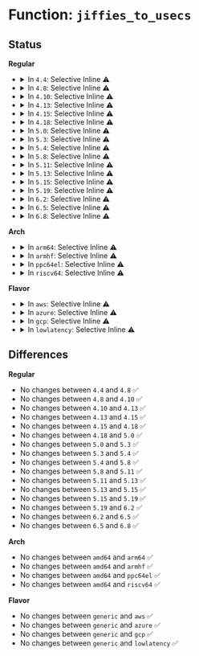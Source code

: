 # Function: <code>jiffies_to_usecs</code>

## Status
<b>Regular</b>
<ul>
<li>
<details>
<summary>In <code>4.4</code>: Selective Inline ⚠️</summary>

```c
unsigned int jiffies_to_usecs(const long unsigned int j);
```

**Collision:** Unique Global

**Inline:** Selective

**Transformation:** False

**Instances:**

```
In kernel/time/time.c (ffffffff810eabc0)
Location: kernel/time/time.c:269
Inline: True
Direct callers:
  - kernel/sched/cputime.c:account_process_tick
  - kernel/delayacct.c:__delayacct_add_tsk
  - kernel/delayacct.c:__delayacct_add_tsk
  - kernel/tsacct.c:bacct_add_tsk
  - kernel/tsacct.c:bacct_add_tsk
  - kernel/tsacct.c:bacct_add_tsk
  - kernel/tsacct.c:bacct_add_tsk
  - mm/backing-dev.c:congestion_wait
  - mm/backing-dev.c:congestion_wait
  - mm/backing-dev.c:wait_iff_congested
  - mm/backing-dev.c:wait_iff_congested
  - drivers/acpi/ec.c:ec_guard
  - drivers/regulator/core.c:_regulator_do_enable
  - drivers/char/tpm/tpm-sysfs.c:timeouts_show
  - drivers/char/tpm/tpm-sysfs.c:timeouts_show
  - drivers/char/tpm/tpm-sysfs.c:timeouts_show
  - drivers/char/tpm/tpm-sysfs.c:timeouts_show
  - drivers/char/tpm/tpm-sysfs.c:durations_show
  - drivers/char/tpm/tpm-sysfs.c:durations_show
  - drivers/char/tpm/tpm-sysfs.c:durations_show
  - drivers/cpufreq/cpufreq.c:get_cpu_idle_time
  - drivers/cpufreq/cpufreq.c:get_cpu_idle_time
  - drivers/cpufreq/cpufreq_governor.c:dbs_check_cpu
  - net/core/netpoll.c:netpoll_send_skb_on_dev
  - net/ipv4/tcp.c:tcp_init_sock
  - net/ipv4/tcp.c:tcp_get_info
  - net/ipv4/tcp.c:tcp_get_info
  - net/ipv4/tcp.c:tcp_get_info
  - net/ipv4/tcp_input.c:tcp_rtt_estimator
  - net/ipv4/tcp_input.c:tcp_rtt_estimator
  - net/ipv4/tcp_input.c:tcp_clean_rtx_queue
  - net/ipv4/tcp_input.c:tcp_clean_rtx_queue
  - net/ipv4/tcp_input.c:tcp_clean_rtx_queue
  - net/ipv4/tcp_input.c:tcp_clean_rtx_queue
  - net/ipv4/tcp_input.c:tcp_clean_rtx_queue
  - net/ipv4/tcp_input.c:tcp_clean_rtx_queue
  - net/ipv4/tcp_input.c:tcp_synack_rtt_meas
  - net/ipv4/tcp_input.c:tcp_synack_rtt_meas
  - net/ipv4/tcp_output.c:tcp_write_xmit
  - net/ipv4/tcp_minisocks.c:tcp_create_openreq_child
  - net/ipv4/tcp_metrics.c:tcp_init_metrics
  - net/ipv4/tcp_recovery.c:tcp_rack_mark_lost
  - net/ipv4/tcp_recovery.c:tcp_rack_advance
```
**Symbols:**

```
ffffffff810eabc0-ffffffff810eabd1: jiffies_to_usecs (STB_GLOBAL)
```
</details>
</li>
<li>
<details>
<summary>In <code>4.8</code>: Selective Inline ⚠️</summary>

```c
unsigned int jiffies_to_usecs(const long unsigned int j);
```

**Collision:** Unique Global

**Inline:** Selective

**Transformation:** False

**Instances:**

```
In kernel/time/time.c (ffffffff810f1860)
Location: kernel/time/time.c:269
Inline: True
Direct callers:
  - kernel/sched/cputime.c:account_idle_ticks
  - kernel/sched/cputime.c:account_process_tick
  - kernel/delayacct.c:__delayacct_add_tsk
  - kernel/delayacct.c:__delayacct_add_tsk
  - kernel/tsacct.c:__acct_update_integrals
  - kernel/tsacct.c:bacct_add_tsk
  - kernel/tsacct.c:bacct_add_tsk
  - kernel/tsacct.c:bacct_add_tsk
  - kernel/tsacct.c:bacct_add_tsk
  - mm/backing-dev.c:wait_iff_congested
  - mm/backing-dev.c:wait_iff_congested
  - mm/backing-dev.c:congestion_wait
  - mm/backing-dev.c:congestion_wait
  - block/cfq-iosched.c:cfq_completed_request
  - block/cfq-iosched.c:cfq_dispatch_requests
  - block/cfq-iosched.c:cfq_group_served
  - drivers/acpi/ec.c:ec_guard
  - drivers/regulator/core.c:_regulator_do_enable
  - drivers/char/tpm/tpm-sysfs.c:timeouts_show
  - drivers/char/tpm/tpm-sysfs.c:timeouts_show
  - drivers/char/tpm/tpm-sysfs.c:timeouts_show
  - drivers/char/tpm/tpm-sysfs.c:timeouts_show
  - drivers/char/tpm/tpm-sysfs.c:durations_show
  - drivers/char/tpm/tpm-sysfs.c:durations_show
  - drivers/char/tpm/tpm-sysfs.c:durations_show
  - drivers/cpufreq/cpufreq.c:get_cpu_idle_time
  - drivers/cpufreq/cpufreq.c:get_cpu_idle_time
  - drivers/cpufreq/cpufreq_ondemand.c:od_init
  - drivers/cpufreq/cpufreq_conservative.c:cs_init
  - drivers/cpufreq/cpufreq_governor.c:dbs_update
  - net/core/netpoll.c:netpoll_send_skb_on_dev
  - net/ipv4/tcp.c:tcp_get_info
  - net/ipv4/tcp.c:tcp_get_info
  - net/ipv4/tcp.c:tcp_get_info
  - net/ipv4/tcp.c:tcp_init_sock
  - net/ipv4/tcp_input.c:tcp_clean_rtx_queue
  - net/ipv4/tcp_input.c:tcp_clean_rtx_queue
  - net/ipv4/tcp_input.c:tcp_clean_rtx_queue
  - net/ipv4/tcp_input.c:tcp_clean_rtx_queue
  - net/ipv4/tcp_input.c:tcp_clean_rtx_queue
  - net/ipv4/tcp_input.c:tcp_clean_rtx_queue
  - net/ipv4/tcp_input.c:tcp_synack_rtt_meas
  - net/ipv4/tcp_input.c:tcp_synack_rtt_meas
  - net/ipv4/tcp_input.c:tcp_update_rtt_min
  - net/ipv4/tcp_input.c:tcp_rtt_estimator
  - net/ipv4/tcp_input.c:tcp_rtt_estimator
  - net/ipv4/tcp_output.c:tcp_write_xmit
  - net/ipv4/tcp_minisocks.c:tcp_create_openreq_child
  - net/ipv4/tcp_metrics.c:tcp_init_metrics
  - net/ipv4/tcp_recovery.c:tcp_rack_advance
  - net/ipv4/tcp_recovery.c:tcp_rack_mark_lost
```
**Symbols:**

```
ffffffff810f1860-ffffffff810f1871: jiffies_to_usecs (STB_GLOBAL)
```
</details>
</li>
<li>
<details>
<summary>In <code>4.10</code>: Selective Inline ⚠️</summary>

```c
unsigned int jiffies_to_usecs(const long unsigned int j);
```

**Collision:** Unique Global

**Inline:** Selective

**Transformation:** False

**Instances:**

```
In kernel/time/time.c (ffffffff810f89e0)
Location: kernel/time/time.c:269
Inline: True
Direct callers:
  - kernel/sched/cputime.c:account_idle_ticks
  - kernel/sched/cputime.c:account_process_tick
  - kernel/delayacct.c:__delayacct_add_tsk
  - kernel/delayacct.c:__delayacct_add_tsk
  - kernel/tsacct.c:__acct_update_integrals
  - kernel/tsacct.c:bacct_add_tsk
  - kernel/tsacct.c:bacct_add_tsk
  - kernel/tsacct.c:bacct_add_tsk
  - kernel/tsacct.c:bacct_add_tsk
  - mm/backing-dev.c:wait_iff_congested
  - mm/backing-dev.c:wait_iff_congested
  - mm/backing-dev.c:congestion_wait
  - mm/backing-dev.c:congestion_wait
  - block/cfq-iosched.c:cfq_completed_request
  - block/cfq-iosched.c:cfq_dispatch_requests
  - block/cfq-iosched.c:cfq_group_served
  - drivers/acpi/ec.c:ec_guard
  - drivers/regulator/core.c:_regulator_do_enable
  - drivers/char/tpm/tpm-sysfs.c:timeouts_show
  - drivers/char/tpm/tpm-sysfs.c:timeouts_show
  - drivers/char/tpm/tpm-sysfs.c:timeouts_show
  - drivers/char/tpm/tpm-sysfs.c:timeouts_show
  - drivers/char/tpm/tpm-sysfs.c:durations_show
  - drivers/char/tpm/tpm-sysfs.c:durations_show
  - drivers/char/tpm/tpm-sysfs.c:durations_show
  - drivers/cpufreq/cpufreq.c:get_cpu_idle_time
  - drivers/cpufreq/cpufreq.c:get_cpu_idle_time
  - drivers/cpufreq/cpufreq_ondemand.c:od_init
  - drivers/cpufreq/cpufreq_conservative.c:cs_init
  - drivers/cpufreq/cpufreq_governor.c:dbs_update
  - net/core/netpoll.c:netpoll_send_skb_on_dev
  - net/ipv4/tcp.c:tcp_get_info
  - net/ipv4/tcp.c:tcp_get_info
  - net/ipv4/tcp.c:tcp_get_info
  - net/ipv4/tcp.c:tcp_init_sock
  - net/ipv4/tcp_input.c:tcp_clean_rtx_queue
  - net/ipv4/tcp_input.c:tcp_clean_rtx_queue
  - net/ipv4/tcp_input.c:tcp_clean_rtx_queue
  - net/ipv4/tcp_input.c:tcp_clean_rtx_queue
  - net/ipv4/tcp_input.c:tcp_clean_rtx_queue
  - net/ipv4/tcp_input.c:tcp_clean_rtx_queue
  - net/ipv4/tcp_input.c:tcp_clean_rtx_queue
  - net/ipv4/tcp_input.c:tcp_synack_rtt_meas
  - net/ipv4/tcp_input.c:tcp_synack_rtt_meas
  - net/ipv4/tcp_input.c:tcp_synack_rtt_meas
  - net/ipv4/tcp_input.c:tcp_rtt_estimator
  - net/ipv4/tcp_input.c:tcp_rtt_estimator
  - net/ipv4/tcp_output.c:tcp_write_xmit
  - net/ipv4/tcp_minisocks.c:tcp_create_openreq_child
  - net/ipv4/tcp_metrics.c:tcp_init_metrics
  - net/ipv4/tcp_rate.c:tcp_rate_gen
  - net/ipv4/tcp_rate.c:tcp_rate_skb_delivered
  - net/ipv4/tcp_recovery.c:tcp_rack_advance
  - net/ipv4/tcp_recovery.c:tcp_rack_mark_lost
```
**Symbols:**

```
ffffffff810f89e0-ffffffff810f89f1: jiffies_to_usecs (STB_GLOBAL)
```
</details>
</li>
<li>
<details>
<summary>In <code>4.13</code>: Selective Inline ⚠️</summary>

```c
unsigned int jiffies_to_usecs(const long unsigned int j);
```

**Collision:** Unique Global

**Inline:** Selective

**Transformation:** False

**Instances:**

```
In kernel/time/time.c (ffffffff810faa00)
Location: kernel/time/time.c:359
Inline: True
Direct callers:
  - mm/backing-dev.c:wait_iff_congested
  - mm/backing-dev.c:wait_iff_congested
  - mm/backing-dev.c:congestion_wait
  - mm/backing-dev.c:congestion_wait
  - block/cfq-iosched.c:cfq_completed_request
  - block/cfq-iosched.c:cfq_dispatch_requests
  - block/cfq-iosched.c:cfq_group_served
  - drivers/acpi/ec.c:ec_guard
  - drivers/regulator/core.c:_regulator_do_enable
  - drivers/char/tpm/tpm-sysfs.c:timeouts_show
  - drivers/char/tpm/tpm-sysfs.c:timeouts_show
  - drivers/char/tpm/tpm-sysfs.c:timeouts_show
  - drivers/char/tpm/tpm-sysfs.c:timeouts_show
  - drivers/char/tpm/tpm-sysfs.c:durations_show
  - drivers/char/tpm/tpm-sysfs.c:durations_show
  - drivers/char/tpm/tpm-sysfs.c:durations_show
  - drivers/cpufreq/cpufreq_ondemand.c:od_init
  - drivers/cpufreq/cpufreq_conservative.c:cs_init
  - net/core/netpoll.c:netpoll_send_skb_on_dev
  - net/ipv4/tcp.c:tcp_init_sock
  - net/ipv4/tcp_output.c:tcp_schedule_loss_probe
  - net/ipv4/tcp_minisocks.c:tcp_create_openreq_child
  - net/ipv4/tcp_metrics.c:tcp_init_metrics
```
**Symbols:**

```
ffffffff810faa00-ffffffff810faa11: jiffies_to_usecs (STB_GLOBAL)
```
</details>
</li>
<li>
<details>
<summary>In <code>4.15</code>: Selective Inline ⚠️</summary>

```c
unsigned int jiffies_to_usecs(const long unsigned int j);
```

**Collision:** Unique Global

**Inline:** Selective

**Transformation:** False

**Instances:**

```
In kernel/time/time.c (ffffffff81105390)
Location: kernel/time/time.c:325
Inline: True
Direct callers:
  - mm/backing-dev.c:wait_iff_congested
  - mm/backing-dev.c:wait_iff_congested
  - mm/backing-dev.c:congestion_wait
  - mm/backing-dev.c:congestion_wait
  - block/cfq-iosched.c:cfq_completed_request
  - block/cfq-iosched.c:cfq_dispatch_requests
  - block/cfq-iosched.c:__cfq_slice_expired
  - drivers/acpi/ec.c:ec_guard
  - drivers/regulator/core.c:_regulator_do_enable
  - drivers/char/tpm/tpm-sysfs.c:timeouts_show
  - drivers/char/tpm/tpm-sysfs.c:timeouts_show
  - drivers/char/tpm/tpm-sysfs.c:timeouts_show
  - drivers/char/tpm/tpm-sysfs.c:timeouts_show
  - drivers/char/tpm/tpm-sysfs.c:durations_show
  - drivers/char/tpm/tpm-sysfs.c:durations_show
  - drivers/char/tpm/tpm-sysfs.c:durations_show
  - net/core/netpoll.c:netpoll_send_skb_on_dev
  - net/ipv4/tcp.c:tcp_init_sock
  - net/ipv4/tcp_minisocks.c:tcp_create_openreq_child
  - net/ipv4/tcp_metrics.c:tcp_init_metrics
```
**Symbols:**

```
ffffffff81105390-ffffffff811053a1: jiffies_to_usecs (STB_GLOBAL)
```
</details>
</li>
<li>
<details>
<summary>In <code>4.18</code>: Selective Inline ⚠️</summary>

```c
unsigned int jiffies_to_usecs(const long unsigned int j);
```

**Collision:** Unique Global

**Inline:** Selective

**Transformation:** False

**Instances:**

```
In kernel/time/time.c (ffffffff81110335)
Location: kernel/time/time.c:327
Inline: True
Inline callers:
  - kernel/time/time.c:__usecs_to_jiffies
Direct callers:
  - mm/backing-dev.c:wait_iff_congested
  - mm/backing-dev.c:wait_iff_congested
  - mm/backing-dev.c:congestion_wait
  - mm/backing-dev.c:congestion_wait
  - block/cfq-iosched.c:cfq_completed_request
  - block/cfq-iosched.c:cfq_dispatch_requests
  - block/cfq-iosched.c:__cfq_slice_expired
  - drivers/acpi/ec.c:ec_guard
  - drivers/regulator/core.c:_regulator_do_enable
  - drivers/char/tpm/tpm-sysfs.c:timeouts_show
  - drivers/char/tpm/tpm-sysfs.c:timeouts_show
  - drivers/char/tpm/tpm-sysfs.c:timeouts_show
  - drivers/char/tpm/tpm-sysfs.c:timeouts_show
  - drivers/char/tpm/tpm-sysfs.c:durations_show
  - drivers/char/tpm/tpm-sysfs.c:durations_show
  - drivers/char/tpm/tpm-sysfs.c:durations_show
  - net/core/netpoll.c:netpoll_send_skb_on_dev
  - net/ipv4/tcp.c:tcp_init_sock
  - net/ipv4/tcp_minisocks.c:tcp_create_openreq_child
  - net/ipv4/tcp_metrics.c:tcp_init_metrics
```
**Symbols:**

```
ffffffff811101a0-ffffffff811101b1: jiffies_to_usecs (STB_GLOBAL)
```
</details>
</li>
<li>
<details>
<summary>In <code>5.0</code>: Selective Inline ⚠️</summary>

```c
unsigned int jiffies_to_usecs(const long unsigned int j);
```

**Collision:** Unique Global

**Inline:** Selective

**Transformation:** False

**Instances:**

```
In kernel/time/time.c (ffffffff8111b925)
Location: kernel/time/time.c:325
Inline: True
Inline callers:
  - kernel/time/time.c:__usecs_to_jiffies
Direct callers:
  - kernel/sched/psi.c:record_times
  - kernel/sched/psi.c:psi_init
  - mm/backing-dev.c:wait_iff_congested
  - mm/backing-dev.c:wait_iff_congested
  - mm/backing-dev.c:congestion_wait
  - mm/backing-dev.c:congestion_wait
  - block/bio.c:generic_end_io_acct
  - block/bio.c:generic_end_io_acct
  - drivers/acpi/ec.c:ec_guard
  - drivers/regulator/core.c:_regulator_do_enable
  - drivers/char/tpm/tpm1-cmd.c:tpm1_get_timeouts
  - drivers/char/tpm/tpm1-cmd.c:tpm1_get_timeouts
  - drivers/char/tpm/tpm1-cmd.c:tpm1_get_timeouts
  - drivers/char/tpm/tpm1-cmd.c:tpm1_get_timeouts
  - drivers/char/tpm/tpm-sysfs.c:timeouts_show
  - drivers/char/tpm/tpm-sysfs.c:timeouts_show
  - drivers/char/tpm/tpm-sysfs.c:timeouts_show
  - drivers/char/tpm/tpm-sysfs.c:timeouts_show
  - drivers/char/tpm/tpm-sysfs.c:durations_show
  - drivers/char/tpm/tpm-sysfs.c:durations_show
  - drivers/char/tpm/tpm-sysfs.c:durations_show
  - net/core/netpoll.c:netpoll_send_skb_on_dev
  - net/ipv4/tcp.c:tcp_init_sock
  - net/ipv4/tcp_minisocks.c:tcp_create_openreq_child
  - net/ipv4/tcp_metrics.c:tcp_init_metrics
```
**Symbols:**

```
ffffffff8111b7e0-ffffffff8111b7f1: jiffies_to_usecs (STB_GLOBAL)
```
</details>
</li>
<li>
<details>
<summary>In <code>5.3</code>: Selective Inline ⚠️</summary>

```c
unsigned int jiffies_to_usecs(const long unsigned int j);
```

**Collision:** Unique Global

**Inline:** Selective

**Transformation:** False

**Instances:**

```
In kernel/time/time.c (ffffffff81126355)
Location: kernel/time/time.c:393
Inline: True
Inline callers:
  - kernel/time/time.c:__usecs_to_jiffies
Direct callers:
  - kernel/sched/psi.c:record_times
  - kernel/sched/psi.c:psi_init
  - mm/backing-dev.c:wait_iff_congested
  - mm/backing-dev.c:wait_iff_congested
  - mm/backing-dev.c:congestion_wait
  - mm/backing-dev.c:congestion_wait
  - block/bio.c:generic_end_io_acct
  - block/bio.c:generic_end_io_acct
  - drivers/acpi/ec.c:ec_guard
  - drivers/regulator/core.c:_regulator_do_enable
  - drivers/char/tpm/tpm1-cmd.c:tpm1_get_timeouts
  - drivers/char/tpm/tpm1-cmd.c:tpm1_get_timeouts
  - drivers/char/tpm/tpm1-cmd.c:tpm1_get_timeouts
  - drivers/char/tpm/tpm1-cmd.c:tpm1_get_timeouts
  - drivers/char/tpm/tpm-sysfs.c:timeouts_show
  - drivers/char/tpm/tpm-sysfs.c:timeouts_show
  - drivers/char/tpm/tpm-sysfs.c:timeouts_show
  - drivers/char/tpm/tpm-sysfs.c:timeouts_show
  - drivers/char/tpm/tpm-sysfs.c:durations_show
  - drivers/char/tpm/tpm-sysfs.c:durations_show
  - drivers/char/tpm/tpm-sysfs.c:durations_show
  - net/core/netpoll.c:netpoll_send_skb_on_dev
  - net/ipv4/tcp.c:tcp_disconnect
  - net/ipv4/tcp.c:tcp_init_sock
  - net/ipv4/tcp_metrics.c:tcp_init_metrics
```
**Symbols:**

```
ffffffff81126210-ffffffff81126221: jiffies_to_usecs (STB_GLOBAL)
```
</details>
</li>
<li>
<details>
<summary>In <code>5.4</code>: Selective Inline ⚠️</summary>

```c
unsigned int jiffies_to_usecs(const long unsigned int j);
```

**Collision:** Unique Global

**Inline:** Selective

**Transformation:** False

**Instances:**

```
In kernel/time/time.c (ffffffff811322f5)
Location: kernel/time/time.c:393
Inline: True
Inline callers:
  - kernel/time/time.c:__usecs_to_jiffies
Direct callers:
  - kernel/sched/psi.c:record_times
  - kernel/sched/psi.c:psi_init
  - mm/backing-dev.c:wait_iff_congested
  - mm/backing-dev.c:wait_iff_congested
  - mm/backing-dev.c:congestion_wait
  - mm/backing-dev.c:congestion_wait
  - block/bio.c:generic_end_io_acct
  - block/bio.c:generic_end_io_acct
  - drivers/acpi/ec.c:ec_guard
  - drivers/regulator/core.c:_regulator_do_enable
  - drivers/char/tpm/tpm1-cmd.c:tpm1_get_timeouts
  - drivers/char/tpm/tpm1-cmd.c:tpm1_get_timeouts
  - drivers/char/tpm/tpm1-cmd.c:tpm1_get_timeouts
  - drivers/char/tpm/tpm1-cmd.c:tpm1_get_timeouts
  - drivers/char/tpm/tpm-sysfs.c:timeouts_show
  - drivers/char/tpm/tpm-sysfs.c:timeouts_show
  - drivers/char/tpm/tpm-sysfs.c:timeouts_show
  - drivers/char/tpm/tpm-sysfs.c:timeouts_show
  - drivers/char/tpm/tpm-sysfs.c:durations_show
  - drivers/char/tpm/tpm-sysfs.c:durations_show
  - drivers/char/tpm/tpm-sysfs.c:durations_show
  - net/core/netpoll.c:netpoll_send_skb_on_dev
  - net/ipv4/tcp.c:tcp_disconnect
  - net/ipv4/tcp.c:tcp_init_sock
  - net/ipv4/tcp_metrics.c:tcp_init_metrics
```
**Symbols:**

```
ffffffff811321b0-ffffffff811321c1: jiffies_to_usecs (STB_GLOBAL)
```
</details>
</li>
<li>
<details>
<summary>In <code>5.8</code>: Selective Inline ⚠️</summary>

```c
unsigned int jiffies_to_usecs(const long unsigned int j);
```

**Collision:** Unique Global

**Inline:** Selective

**Transformation:** False

**Instances:**

```
In kernel/time/time.c (ffffffff81141755)
Location: kernel/time/time.c:391
Inline: True
Inline callers:
  - kernel/time/time.c:__usecs_to_jiffies
Direct callers:
  - kernel/sched/psi.c:record_times
  - kernel/sched/psi.c:psi_init
  - mm/backing-dev.c:wait_iff_congested
  - mm/backing-dev.c:wait_iff_congested
  - mm/backing-dev.c:congestion_wait
  - mm/backing-dev.c:congestion_wait
  - block/blk-core.c:disk_end_io_acct
  - block/blk-core.c:disk_end_io_acct
  - drivers/acpi/ec.c:ec_guard
  - drivers/regulator/core.c:_regulator_do_enable
  - drivers/char/tpm/tpm1-cmd.c:tpm1_get_timeouts
  - drivers/char/tpm/tpm1-cmd.c:tpm1_get_timeouts
  - drivers/char/tpm/tpm1-cmd.c:tpm1_get_timeouts
  - drivers/char/tpm/tpm1-cmd.c:tpm1_get_timeouts
  - drivers/char/tpm/tpm-sysfs.c:timeouts_show
  - drivers/char/tpm/tpm-sysfs.c:timeouts_show
  - drivers/char/tpm/tpm-sysfs.c:timeouts_show
  - drivers/char/tpm/tpm-sysfs.c:timeouts_show
  - drivers/char/tpm/tpm-sysfs.c:durations_show
  - drivers/char/tpm/tpm-sysfs.c:durations_show
  - drivers/char/tpm/tpm-sysfs.c:durations_show
  - drivers/power/reset/mt6323-poweroff.c:mt6323_do_pwroff
  - drivers/md/dm.c:dm_start_time_ns_from_clone
  - net/core/netpoll.c:__netpoll_send_skb
  - net/ipv4/tcp.c:tcp_disconnect
  - net/ipv4/tcp.c:tcp_init_sock
  - net/ipv4/tcp_input.c:tcp_ack_update_rtt
  - net/ipv4/tcp_input.c:tcp_rtt_estimator
  - net/ipv4/tcp_input.c:tcp_rtt_estimator
  - net/ipv4/tcp_metrics.c:tcp_init_metrics
```
**Symbols:**

```
ffffffff81141620-ffffffff81141631: jiffies_to_usecs (STB_GLOBAL)
```
</details>
</li>
<li>
<details>
<summary>In <code>5.11</code>: Selective Inline ⚠️</summary>

```c
unsigned int jiffies_to_usecs(const long unsigned int j);
```

**Collision:** Unique Global

**Inline:** Selective

**Transformation:** False

**Instances:**

```
In kernel/time/time.c (ffffffff8113d965)
Location: kernel/time/time.c:391
Inline: True
Inline callers:
  - kernel/time/time.c:__usecs_to_jiffies
Direct callers:
  - kernel/sched/psi.c:record_times
  - kernel/sched/psi.c:psi_init
  - mm/backing-dev.c:wait_iff_congested
  - mm/backing-dev.c:wait_iff_congested
  - mm/backing-dev.c:congestion_wait
  - mm/backing-dev.c:congestion_wait
  - block/blk-core.c:__part_end_io_acct
  - block/blk-core.c:__part_end_io_acct
  - drivers/acpi/ec.c:ec_guard
  - drivers/regulator/core.c:_regulator_do_enable
  - drivers/char/tpm/tpm1-cmd.c:tpm1_get_timeouts
  - drivers/char/tpm/tpm1-cmd.c:tpm1_get_timeouts
  - drivers/char/tpm/tpm1-cmd.c:tpm1_get_timeouts
  - drivers/char/tpm/tpm1-cmd.c:tpm1_get_timeouts
  - drivers/char/tpm/tpm-sysfs.c:timeouts_show
  - drivers/char/tpm/tpm-sysfs.c:timeouts_show
  - drivers/char/tpm/tpm-sysfs.c:timeouts_show
  - drivers/char/tpm/tpm-sysfs.c:timeouts_show
  - drivers/char/tpm/tpm-sysfs.c:durations_show
  - drivers/char/tpm/tpm-sysfs.c:durations_show
  - drivers/char/tpm/tpm-sysfs.c:durations_show
  - drivers/power/reset/mt6323-poweroff.c:mt6323_do_pwroff
  - drivers/md/dm.c:dm_start_time_ns_from_clone
  - net/core/netpoll.c:__netpoll_send_skb
  - net/ipv4/tcp.c:tcp_disconnect
  - net/ipv4/tcp.c:tcp_init_sock
  - net/ipv4/tcp_input.c:tcp_ack_update_rtt
  - net/ipv4/tcp_input.c:tcp_rtt_estimator
  - net/ipv4/tcp_input.c:tcp_rtt_estimator
  - net/ipv4/tcp_metrics.c:tcp_init_metrics
```
**Symbols:**

```
ffffffff8113d830-ffffffff8113d841: jiffies_to_usecs (STB_GLOBAL)
```
</details>
</li>
<li>
<details>
<summary>In <code>5.13</code>: Selective Inline ⚠️</summary>

```c
unsigned int jiffies_to_usecs(const long unsigned int j);
```

**Collision:** Unique Global

**Inline:** Selective

**Transformation:** False

**Instances:**

```
In kernel/time/time.c (ffffffff8113ebb5)
Location: kernel/time/time.c:391
Inline: True
Inline callers:
  - kernel/time/time.c:__usecs_to_jiffies
Direct callers:
  - kernel/sched/psi.c:psi_init
  - mm/backing-dev.c:wait_iff_congested
  - mm/backing-dev.c:wait_iff_congested
  - mm/backing-dev.c:congestion_wait
  - mm/backing-dev.c:congestion_wait
  - block/blk-core.c:__part_end_io_acct
  - block/blk-core.c:__part_end_io_acct
  - drivers/acpi/ec.c:ec_guard
  - drivers/char/tpm/tpm1-cmd.c:tpm1_get_timeouts
  - drivers/char/tpm/tpm1-cmd.c:tpm1_get_timeouts
  - drivers/char/tpm/tpm1-cmd.c:tpm1_get_timeouts
  - drivers/char/tpm/tpm1-cmd.c:tpm1_get_timeouts
  - drivers/char/tpm/tpm-sysfs.c:timeouts_show
  - drivers/char/tpm/tpm-sysfs.c:timeouts_show
  - drivers/char/tpm/tpm-sysfs.c:timeouts_show
  - drivers/char/tpm/tpm-sysfs.c:timeouts_show
  - drivers/char/tpm/tpm-sysfs.c:durations_show
  - drivers/char/tpm/tpm-sysfs.c:durations_show
  - drivers/char/tpm/tpm-sysfs.c:durations_show
  - drivers/power/reset/mt6323-poweroff.c:mt6323_do_pwroff
  - drivers/md/dm.c:dm_start_time_ns_from_clone
  - net/core/netpoll.c:__netpoll_send_skb
  - net/ipv4/tcp.c:tcp_disconnect
  - net/ipv4/tcp.c:tcp_init_sock
  - net/ipv4/tcp_input.c:tcp_ack_update_rtt
  - net/ipv4/tcp_input.c:tcp_rtt_estimator
  - net/ipv4/tcp_input.c:tcp_rtt_estimator
  - net/ipv4/tcp_metrics.c:tcp_init_metrics
```
**Symbols:**

```
ffffffff8113ea80-ffffffff8113ea91: jiffies_to_usecs (STB_GLOBAL)
```
</details>
</li>
<li>
<details>
<summary>In <code>5.15</code>: Selective Inline ⚠️</summary>

```c
unsigned int jiffies_to_usecs(const long unsigned int j);
```

**Collision:** Unique Global

**Inline:** Selective

**Transformation:** False

**Instances:**

```
In kernel/time/time.c (ffffffff81162045)
Location: kernel/time/time.c:391
Inline: True
Inline callers:
  - kernel/time/time.c:__usecs_to_jiffies
Direct callers:
  - kernel/sched/psi.c:psi_init
  - mm/backing-dev.c:wait_iff_congested
  - mm/backing-dev.c:wait_iff_congested
  - mm/backing-dev.c:congestion_wait
  - mm/backing-dev.c:congestion_wait
  - block/blk-core.c:__part_end_io_acct
  - block/blk-core.c:__part_end_io_acct
  - drivers/acpi/ec.c:ec_guard
  - drivers/char/tpm/tpm1-cmd.c:tpm1_get_timeouts
  - drivers/char/tpm/tpm1-cmd.c:tpm1_get_timeouts
  - drivers/char/tpm/tpm1-cmd.c:tpm1_get_timeouts
  - drivers/char/tpm/tpm1-cmd.c:tpm1_get_timeouts
  - drivers/char/tpm/tpm-sysfs.c:timeouts_show
  - drivers/char/tpm/tpm-sysfs.c:timeouts_show
  - drivers/char/tpm/tpm-sysfs.c:timeouts_show
  - drivers/char/tpm/tpm-sysfs.c:timeouts_show
  - drivers/power/reset/mt6323-poweroff.c:mt6323_do_pwroff
  - drivers/md/dm.c:dm_start_time_ns_from_clone
  - net/core/netpoll.c:__netpoll_send_skb
  - net/ipv4/tcp.c:tcp_disconnect
  - net/ipv4/tcp.c:tcp_init_sock
  - net/ipv4/tcp_input.c:tcp_ack_update_rtt
  - net/ipv4/tcp_input.c:tcp_rtt_estimator
  - net/ipv4/tcp_input.c:tcp_rtt_estimator
  - net/ipv4/tcp_metrics.c:tcp_init_metrics
```
**Symbols:**

```
ffffffff81161f10-ffffffff81161f21: jiffies_to_usecs (STB_GLOBAL)
```
</details>
</li>
<li>
<details>
<summary>In <code>5.19</code>: Selective Inline ⚠️</summary>

```c
unsigned int jiffies_to_usecs(const long unsigned int j);
```

**Collision:** Unique Global

**Inline:** Selective

**Transformation:** False

**Instances:**

```
In kernel/time/time.c (ffffffff81194f85)
Location: kernel/time/time.c:391
Inline: True
Inline callers:
  - kernel/time/time.c:__usecs_to_jiffies
Direct callers:
  - kernel/sched/build_utility.c:psi_init
  - mm/vmscan.c:reclaim_throttle
  - mm/vmscan.c:reclaim_throttle
  - block/blk-core.c:bdev_end_io_acct
  - block/blk-core.c:bdev_end_io_acct
  - drivers/acpi/ec.c:ec_guard
  - drivers/char/tpm/tpm1-cmd.c:tpm1_get_timeouts
  - drivers/char/tpm/tpm1-cmd.c:tpm1_get_timeouts
  - drivers/char/tpm/tpm1-cmd.c:tpm1_get_timeouts
  - drivers/char/tpm/tpm1-cmd.c:tpm1_get_timeouts
  - drivers/char/tpm/tpm-sysfs.c:timeouts_show
  - drivers/char/tpm/tpm-sysfs.c:timeouts_show
  - drivers/char/tpm/tpm-sysfs.c:timeouts_show
  - drivers/char/tpm/tpm-sysfs.c:timeouts_show
  - drivers/power/reset/mt6323-poweroff.c:mt6323_do_pwroff
  - drivers/md/dm.c:dm_start_time_ns_from_clone
  - net/core/netpoll.c:__netpoll_send_skb
  - net/ipv4/tcp.c:tcp_get_info
  - net/ipv4/tcp.c:tcp_get_info
  - net/ipv4/tcp.c:tcp_disconnect
  - net/ipv4/tcp.c:tcp_init_sock
  - net/ipv4/tcp_input.c:tcp_ack_update_rtt
  - net/ipv4/tcp_input.c:tcp_rtt_estimator
  - net/ipv4/tcp_input.c:tcp_rtt_estimator
  - net/ipv4/tcp_metrics.c:tcp_init_metrics
```
**Symbols:**

```
ffffffff81194e30-ffffffff81194e47: jiffies_to_usecs (STB_GLOBAL)
```
</details>
</li>
<li>
<details>
<summary>In <code>6.2</code>: Selective Inline ⚠️</summary>

```c
unsigned int jiffies_to_usecs(const long unsigned int j);
```

**Collision:** Unique Global

**Inline:** Selective

**Transformation:** False

**Instances:**

```
In kernel/time/time.c (ffffffff811d2cf5)
Location: kernel/time/time.c:391
Inline: True
Inline callers:
  - kernel/time/time.c:__usecs_to_jiffies
Direct callers:
  - kernel/sched/build_utility.c:psi_init
  - mm/vmscan.c:reclaim_throttle
  - mm/vmscan.c:reclaim_throttle
  - block/blk-core.c:bdev_end_io_acct
  - block/blk-core.c:bdev_end_io_acct
  - drivers/acpi/ec.c:ec_guard
  - drivers/char/tpm/tpm1-cmd.c:tpm1_get_timeouts
  - drivers/char/tpm/tpm1-cmd.c:tpm1_get_timeouts
  - drivers/char/tpm/tpm1-cmd.c:tpm1_get_timeouts
  - drivers/char/tpm/tpm1-cmd.c:tpm1_get_timeouts
  - drivers/char/tpm/tpm-sysfs.c:timeouts_show
  - drivers/char/tpm/tpm-sysfs.c:timeouts_show
  - drivers/char/tpm/tpm-sysfs.c:timeouts_show
  - drivers/char/tpm/tpm-sysfs.c:timeouts_show
  - drivers/power/reset/mt6323-poweroff.c:mt6323_do_pwroff
  - drivers/md/dm.c:dm_start_time_ns_from_clone
  - net/core/netpoll.c:__netpoll_send_skb
  - net/ipv4/tcp.c:tcp_get_info
  - net/ipv4/tcp.c:tcp_get_info
  - net/ipv4/tcp.c:tcp_disconnect
  - net/ipv4/tcp.c:tcp_init_sock
  - net/ipv4/tcp_input.c:tcp_ack_update_rtt
  - net/ipv4/tcp_input.c:tcp_rtt_estimator
  - net/ipv4/tcp_input.c:tcp_rtt_estimator
  - net/ipv4/tcp_metrics.c:tcp_init_metrics
```
**Symbols:**

```
ffffffff811d2b60-ffffffff811d2b77: jiffies_to_usecs (STB_GLOBAL)
```
</details>
</li>
<li>
<details>
<summary>In <code>6.5</code>: Selective Inline ⚠️</summary>

```c
unsigned int jiffies_to_usecs(const long unsigned int j);
```

**Collision:** Unique Global

**Inline:** Selective

**Transformation:** False

**Instances:**

```
In kernel/time/time.c (ffffffff811e6fe5)
Location: kernel/time/time.c:391
Inline: True
Inline callers:
  - kernel/time/time.c:__usecs_to_jiffies
Direct callers:
  - kernel/sched/build_utility.c:psi_init
  - mm/vmscan.c:reclaim_throttle
  - mm/vmscan.c:reclaim_throttle
  - block/blk-core.c:bdev_end_io_acct
  - block/blk-core.c:bdev_end_io_acct
  - drivers/acpi/ec.c:ec_guard
  - drivers/char/tpm/tpm1-cmd.c:tpm1_get_timeouts
  - drivers/char/tpm/tpm1-cmd.c:tpm1_get_timeouts
  - drivers/char/tpm/tpm1-cmd.c:tpm1_get_timeouts
  - drivers/char/tpm/tpm1-cmd.c:tpm1_get_timeouts
  - drivers/char/tpm/tpm-sysfs.c:timeouts_show
  - drivers/char/tpm/tpm-sysfs.c:timeouts_show
  - drivers/char/tpm/tpm-sysfs.c:timeouts_show
  - drivers/char/tpm/tpm-sysfs.c:timeouts_show
  - drivers/net/virtio_net.c:virtnet_tx_timeout
  - drivers/power/reset/mt6323-poweroff.c:mt6323_do_pwroff
  - drivers/md/dm.c:dm_start_time_ns_from_clone
  - net/core/netpoll.c:__netpoll_send_skb
  - net/ipv4/tcp.c:tcp_get_info
  - net/ipv4/tcp.c:tcp_get_info
  - net/ipv4/tcp.c:tcp_disconnect
  - net/ipv4/tcp.c:tcp_init_sock
  - net/ipv4/tcp_input.c:tcp_ack_update_rtt
  - net/ipv4/tcp_input.c:tcp_rtt_estimator
  - net/ipv4/tcp_input.c:tcp_rtt_estimator
  - net/ipv4/tcp_metrics.c:tcp_init_metrics
```
**Symbols:**

```
ffffffff811e6e50-ffffffff811e6e67: jiffies_to_usecs (STB_GLOBAL)
```
</details>
</li>
<li>
<details>
<summary>In <code>6.8</code>: Selective Inline ⚠️</summary>

```c
unsigned int jiffies_to_usecs(const long unsigned int j);
```

**Collision:** Unique Global

**Inline:** Selective

**Transformation:** False

**Instances:**

```
In kernel/time/time.c (ffffffff811fcd35)
Location: kernel/time/time.c:400
Inline: True
Inline callers:
  - kernel/time/time.c:__usecs_to_jiffies
Direct callers:
  - kernel/sched/build_utility.c:psi_init
  - mm/vmscan.c:reclaim_throttle
  - mm/vmscan.c:reclaim_throttle
  - block/blk-core.c:bdev_end_io_acct
  - block/blk-core.c:bdev_end_io_acct
  - drivers/acpi/ec.c:ec_guard
  - drivers/char/tpm/tpm1-cmd.c:tpm1_get_timeouts
  - drivers/char/tpm/tpm1-cmd.c:tpm1_get_timeouts
  - drivers/char/tpm/tpm1-cmd.c:tpm1_get_timeouts
  - drivers/char/tpm/tpm1-cmd.c:tpm1_get_timeouts
  - drivers/char/tpm/tpm-sysfs.c:timeouts_show
  - drivers/char/tpm/tpm-sysfs.c:timeouts_show
  - drivers/char/tpm/tpm-sysfs.c:timeouts_show
  - drivers/char/tpm/tpm-sysfs.c:timeouts_show
  - drivers/net/virtio_net.c:virtnet_tx_timeout
  - drivers/power/reset/mt6323-poweroff.c:mt6323_do_pwroff
  - drivers/md/dm.c:dm_start_time_ns_from_clone
  - drivers/platform/x86/intel_scu_ipc.c:intel_scu_ipc_check_status
  - net/core/netpoll.c:__netpoll_send_skb
  - net/ipv4/tcp.c:tcp_get_info
  - net/ipv4/tcp.c:tcp_get_info
  - net/ipv4/tcp.c:tcp_disconnect
  - net/ipv4/tcp.c:tcp_init_sock
  - net/ipv4/tcp_input.c:tcp_ack_update_rtt
  - net/ipv4/tcp_input.c:tcp_rtt_estimator
  - net/ipv4/tcp_input.c:tcp_rtt_estimator
  - net/ipv4/tcp_metrics.c:tcp_init_metrics
```
**Symbols:**

```
ffffffff811fcba0-ffffffff811fcbb7: jiffies_to_usecs (STB_GLOBAL)
```
</details>
</li>
</ul>
<b>Arch</b>
<ul>
<li>
<details>
<summary>In <code>arm64</code>: Selective Inline ⚠️</summary>

```c
unsigned int jiffies_to_usecs(const long unsigned int j);
```

**Collision:** Unique Global

**Inline:** Selective

**Transformation:** False

**Instances:**

```
In kernel/time/time.c (ffff800010199d38)
Location: kernel/time/time.c:393
Inline: True
Inline callers:
  - kernel/time/time.c:__usecs_to_jiffies
Direct callers:
  - kernel/sched/psi.c:psi_init
  - mm/backing-dev.c:wait_iff_congested
  - mm/backing-dev.c:wait_iff_congested
  - mm/backing-dev.c:congestion_wait
  - mm/backing-dev.c:congestion_wait
  - block/bio.c:generic_end_io_acct
  - block/bio.c:generic_end_io_acct
  - drivers/acpi/ec.c:ec_guard
  - drivers/soc/mediatek/mtk-infracfg.c:mtk_infracfg_clear_bus_protection
  - drivers/soc/mediatek/mtk-infracfg.c:mtk_infracfg_set_bus_protection
  - drivers/soc/mediatek/mtk-scpsys.c:scpsys_power_off
  - drivers/soc/mediatek/mtk-scpsys.c:scpsys_power_off
  - drivers/soc/mediatek/mtk-scpsys.c:scpsys_power_on
  - drivers/soc/mediatek/mtk-scpsys.c:scpsys_power_on
  - drivers/regulator/core.c:_regulator_do_enable
  - drivers/char/tpm/tpm1-cmd.c:tpm1_get_timeouts
  - drivers/char/tpm/tpm1-cmd.c:tpm1_get_timeouts
  - drivers/char/tpm/tpm1-cmd.c:tpm1_get_timeouts
  - drivers/char/tpm/tpm1-cmd.c:tpm1_get_timeouts
  - drivers/char/tpm/tpm-sysfs.c:timeouts_show
  - drivers/char/tpm/tpm-sysfs.c:timeouts_show
  - drivers/char/tpm/tpm-sysfs.c:timeouts_show
  - drivers/char/tpm/tpm-sysfs.c:timeouts_show
  - drivers/net/ethernet/freescale/fec_main.c:fec_enet_mdio_write
  - drivers/net/ethernet/freescale/fec_main.c:fec_enet_mdio_write
  - drivers/net/ethernet/freescale/fec_main.c:fec_enet_mdio_read
  - drivers/net/ethernet/freescale/fec_main.c:fec_enet_mdio_read
  - net/core/netpoll.c:netpoll_send_skb_on_dev
  - net/ipv4/tcp.c:tcp_disconnect
  - net/ipv4/tcp.c:tcp_init_sock
  - net/ipv4/tcp_metrics.c:tcp_init_metrics
```
**Symbols:**

```
ffff800010199b58-ffff800010199b84: jiffies_to_usecs (STB_GLOBAL)
```
</details>
</li>
<li>
<details>
<summary>In <code>armhf</code>: Selective Inline ⚠️</summary>

```c
unsigned int jiffies_to_usecs(const long unsigned int j);
```

**Collision:** Unique Global

**Inline:** Selective

**Transformation:** False

**Instances:**

```
In kernel/time/time.c (c03e476c)
Location: kernel/time/time.c:393
Inline: True
Inline callers:
  - kernel/time/time.c:__usecs_to_jiffies
Direct callers:
  - arch/arm/mach-vexpress/spc.c:spc_set_rate
  - arch/arm/mach-vexpress/spc.c:ve_spc_populate_opps
  - kernel/sched/psi.c:psi_init
  - mm/backing-dev.c:wait_iff_congested
  - mm/backing-dev.c:wait_iff_congested
  - mm/backing-dev.c:congestion_wait
  - mm/backing-dev.c:congestion_wait
  - block/bio.c:generic_end_io_acct
  - block/bio.c:generic_end_io_acct
  - drivers/phy/samsung/phy-exynos5250-sata.c:exynos_sata_phy_init
  - drivers/soc/mediatek/mtk-infracfg.c:mtk_infracfg_clear_bus_protection
  - drivers/soc/mediatek/mtk-infracfg.c:mtk_infracfg_set_bus_protection
  - drivers/soc/mediatek/mtk-scpsys.c:scpsys_power_off
  - drivers/soc/mediatek/mtk-scpsys.c:scpsys_power_off
  - drivers/soc/mediatek/mtk-scpsys.c:scpsys_power_on
  - drivers/soc/mediatek/mtk-scpsys.c:scpsys_power_on
  - drivers/regulator/core.c:_regulator_do_enable
  - drivers/char/tpm/tpm1-cmd.c:tpm1_get_timeouts
  - drivers/char/tpm/tpm1-cmd.c:tpm1_get_timeouts
  - drivers/char/tpm/tpm1-cmd.c:tpm1_get_timeouts
  - drivers/char/tpm/tpm1-cmd.c:tpm1_get_timeouts
  - drivers/char/tpm/tpm-sysfs.c:timeouts_show
  - drivers/char/tpm/tpm-sysfs.c:timeouts_show
  - drivers/char/tpm/tpm-sysfs.c:timeouts_show
  - drivers/char/tpm/tpm-sysfs.c:timeouts_show
  - drivers/net/ethernet/freescale/fec_main.c:fec_enet_mdio_write
  - drivers/net/ethernet/freescale/fec_main.c:fec_enet_mdio_write
  - drivers/net/ethernet/freescale/fec_main.c:fec_enet_mdio_read
  - drivers/net/ethernet/freescale/fec_main.c:fec_enet_mdio_read
  - drivers/memory/tegra/tegra20-emc.c:tegra_emc_clk_change_notify
  - net/core/netpoll.c:netpoll_send_skb_on_dev
  - net/ipv4/tcp.c:tcp_disconnect
  - net/ipv4/tcp.c:tcp_init_sock
  - net/ipv4/tcp_input.c:tcp_ack_update_rtt
  - net/ipv4/tcp_input.c:tcp_ack_update_rtt
  - net/ipv4/tcp_input.c:tcp_ack_update_rtt
  - net/ipv4/tcp_metrics.c:tcp_init_metrics
```
**Symbols:**

```
c03e4554-c03e4574: jiffies_to_usecs (STB_GLOBAL)
```
</details>
</li>
<li>
<details>
<summary>In <code>ppc64el</code>: Selective Inline ⚠️</summary>

```c
unsigned int jiffies_to_usecs(const long unsigned int j);
```

**Collision:** Unique Global

**Inline:** Selective

**Transformation:** False

**Instances:**

```
In kernel/time/time.c (c0000000001f9fd8)
Location: kernel/time/time.c:393
Inline: True
Inline callers:
  - kernel/time/time.c:__usecs_to_jiffies
Direct callers:
  - kernel/sched/psi.c:psi_init
  - mm/backing-dev.c:wait_iff_congested
  - mm/backing-dev.c:wait_iff_congested
  - mm/backing-dev.c:congestion_wait
  - mm/backing-dev.c:congestion_wait
  - block/bio.c:generic_end_io_acct
  - block/bio.c:generic_end_io_acct
  - drivers/regulator/core.c:_regulator_do_enable
  - drivers/char/tpm/tpm1-cmd.c:tpm1_get_timeouts
  - drivers/char/tpm/tpm1-cmd.c:tpm1_get_timeouts
  - drivers/char/tpm/tpm1-cmd.c:tpm1_get_timeouts
  - drivers/char/tpm/tpm1-cmd.c:tpm1_get_timeouts
  - drivers/char/tpm/tpm-sysfs.c:timeouts_show
  - drivers/char/tpm/tpm-sysfs.c:timeouts_show
  - drivers/char/tpm/tpm-sysfs.c:timeouts_show
  - drivers/char/tpm/tpm-sysfs.c:timeouts_show
  - drivers/char/tpm/tpm_i2c_nuvoton.c:i2c_nuvoton_wait_for_stat
  - net/core/netpoll.c:netpoll_send_skb_on_dev
  - net/ipv4/tcp.c:tcp_disconnect
  - net/ipv4/tcp.c:tcp_init_sock
  - net/ipv4/tcp_metrics.c:tcp_init_metrics
```
**Symbols:**

```
c0000000001f9e60-c0000000001f9e74: jiffies_to_usecs (STB_GLOBAL)
```
</details>
</li>
<li>
<details>
<summary>In <code>riscv64</code>: Selective Inline ⚠️</summary>

```c
unsigned int jiffies_to_usecs(const long unsigned int j);
```

**Collision:** Unique Global

**Inline:** Selective

**Transformation:** False

**Instances:**

```
In kernel/time/time.c (ffffffe00012a242)
Location: kernel/time/time.c:393
Inline: True
Inline callers:
  - kernel/time/time.c:__usecs_to_jiffies
Direct callers:
  - kernel/sched/psi.c:psi_init
  - mm/backing-dev.c:wait_iff_congested
  - mm/backing-dev.c:wait_iff_congested
  - mm/backing-dev.c:congestion_wait
  - mm/backing-dev.c:congestion_wait
  - block/bio.c:generic_end_io_acct
  - block/bio.c:generic_end_io_acct
  - drivers/regulator/core.c:_regulator_do_enable
  - drivers/char/tpm/tpm1-cmd.c:tpm1_get_timeouts
  - drivers/char/tpm/tpm1-cmd.c:tpm1_get_timeouts
  - drivers/char/tpm/tpm1-cmd.c:tpm1_get_timeouts
  - drivers/char/tpm/tpm1-cmd.c:tpm1_get_timeouts
  - drivers/char/tpm/tpm-sysfs.c:timeouts_show
  - drivers/char/tpm/tpm-sysfs.c:timeouts_show
  - drivers/char/tpm/tpm-sysfs.c:timeouts_show
  - drivers/char/tpm/tpm-sysfs.c:timeouts_show
  - net/core/netpoll.c:netpoll_send_skb_on_dev
  - net/ipv4/tcp.c:tcp_disconnect
  - net/ipv4/tcp.c:tcp_init_sock
  - net/ipv4/tcp_metrics.c:tcp_init_metrics
```
**Symbols:**

```
ffffffe00012a098-ffffffe00012a0c2: jiffies_to_usecs (STB_GLOBAL)
```
</details>
</li>
</ul>
<b>Flavor</b>
<ul>
<li>
<details>
<summary>In <code>aws</code>: Selective Inline ⚠️</summary>

```c
unsigned int jiffies_to_usecs(const long unsigned int j);
```

**Collision:** Unique Global

**Inline:** Selective

**Transformation:** False

**Instances:**

```
In kernel/time/time.c (ffffffff8112aaa5)
Location: kernel/time/time.c:393
Inline: True
Inline callers:
  - kernel/time/time.c:__usecs_to_jiffies
Direct callers:
  - kernel/sched/psi.c:record_times
  - kernel/sched/psi.c:psi_init
  - mm/backing-dev.c:wait_iff_congested
  - mm/backing-dev.c:wait_iff_congested
  - mm/backing-dev.c:congestion_wait
  - mm/backing-dev.c:congestion_wait
  - block/bio.c:generic_end_io_acct
  - block/bio.c:generic_end_io_acct
  - drivers/acpi/ec.c:ec_guard
  - drivers/regulator/core.c:_regulator_do_enable
  - drivers/char/tpm/tpm1-cmd.c:tpm1_get_timeouts
  - drivers/char/tpm/tpm1-cmd.c:tpm1_get_timeouts
  - drivers/char/tpm/tpm1-cmd.c:tpm1_get_timeouts
  - drivers/char/tpm/tpm1-cmd.c:tpm1_get_timeouts
  - drivers/char/tpm/tpm-sysfs.c:timeouts_show
  - drivers/char/tpm/tpm-sysfs.c:timeouts_show
  - drivers/char/tpm/tpm-sysfs.c:timeouts_show
  - drivers/char/tpm/tpm-sysfs.c:timeouts_show
  - drivers/char/tpm/tpm-sysfs.c:durations_show
  - drivers/char/tpm/tpm-sysfs.c:durations_show
  - drivers/char/tpm/tpm-sysfs.c:durations_show
  - net/core/netpoll.c:netpoll_send_skb_on_dev
  - net/ipv4/tcp.c:tcp_disconnect
  - net/ipv4/tcp.c:tcp_init_sock
  - net/ipv4/tcp_metrics.c:tcp_init_metrics
```
**Symbols:**

```
ffffffff8112a960-ffffffff8112a971: jiffies_to_usecs (STB_GLOBAL)
```
</details>
</li>
<li>
<details>
<summary>In <code>azure</code>: Selective Inline ⚠️</summary>

```c
unsigned int jiffies_to_usecs(const long unsigned int j);
```

**Collision:** Unique Global

**Inline:** Selective

**Transformation:** False

**Instances:**

```
In kernel/time/time.c (ffffffff8111d315)
Location: kernel/time/time.c:393
Inline: True
Inline callers:
  - kernel/time/time.c:__usecs_to_jiffies
Direct callers:
  - kernel/sched/psi.c:record_times
  - kernel/sched/psi.c:psi_init
  - mm/backing-dev.c:wait_iff_congested
  - mm/backing-dev.c:wait_iff_congested
  - mm/backing-dev.c:congestion_wait
  - mm/backing-dev.c:congestion_wait
  - block/bio.c:generic_end_io_acct
  - block/bio.c:generic_end_io_acct
  - drivers/acpi/ec.c:ec_guard
  - drivers/regulator/core.c:_regulator_do_enable
  - drivers/char/tpm/tpm1-cmd.c:tpm1_get_timeouts
  - drivers/char/tpm/tpm1-cmd.c:tpm1_get_timeouts
  - drivers/char/tpm/tpm1-cmd.c:tpm1_get_timeouts
  - drivers/char/tpm/tpm1-cmd.c:tpm1_get_timeouts
  - drivers/char/tpm/tpm-sysfs.c:timeouts_show
  - drivers/char/tpm/tpm-sysfs.c:timeouts_show
  - drivers/char/tpm/tpm-sysfs.c:timeouts_show
  - drivers/char/tpm/tpm-sysfs.c:timeouts_show
  - drivers/char/tpm/tpm-sysfs.c:durations_show
  - drivers/char/tpm/tpm-sysfs.c:durations_show
  - drivers/char/tpm/tpm-sysfs.c:durations_show
  - net/core/netpoll.c:netpoll_send_skb_on_dev
  - net/ipv4/tcp.c:tcp_disconnect
  - net/ipv4/tcp.c:tcp_init_sock
  - net/ipv4/tcp_metrics.c:tcp_init_metrics
```
**Symbols:**

```
ffffffff8111d1d0-ffffffff8111d1e1: jiffies_to_usecs (STB_GLOBAL)
```
</details>
</li>
<li>
<details>
<summary>In <code>gcp</code>: Selective Inline ⚠️</summary>

```c
unsigned int jiffies_to_usecs(const long unsigned int j);
```

**Collision:** Unique Global

**Inline:** Selective

**Transformation:** False

**Instances:**

```
In kernel/time/time.c (ffffffff811287c5)
Location: kernel/time/time.c:393
Inline: True
Inline callers:
  - kernel/time/time.c:__usecs_to_jiffies
Direct callers:
  - kernel/sched/psi.c:record_times
  - kernel/sched/psi.c:psi_init
  - mm/backing-dev.c:wait_iff_congested
  - mm/backing-dev.c:wait_iff_congested
  - mm/backing-dev.c:congestion_wait
  - mm/backing-dev.c:congestion_wait
  - block/bio.c:generic_end_io_acct
  - block/bio.c:generic_end_io_acct
  - drivers/acpi/ec.c:ec_guard
  - drivers/regulator/core.c:_regulator_do_enable
  - drivers/char/tpm/tpm1-cmd.c:tpm1_get_timeouts
  - drivers/char/tpm/tpm1-cmd.c:tpm1_get_timeouts
  - drivers/char/tpm/tpm1-cmd.c:tpm1_get_timeouts
  - drivers/char/tpm/tpm1-cmd.c:tpm1_get_timeouts
  - drivers/char/tpm/tpm-sysfs.c:timeouts_show
  - drivers/char/tpm/tpm-sysfs.c:timeouts_show
  - drivers/char/tpm/tpm-sysfs.c:timeouts_show
  - drivers/char/tpm/tpm-sysfs.c:timeouts_show
  - drivers/char/tpm/tpm-sysfs.c:durations_show
  - drivers/char/tpm/tpm-sysfs.c:durations_show
  - drivers/char/tpm/tpm-sysfs.c:durations_show
  - net/core/netpoll.c:netpoll_send_skb_on_dev
  - net/ipv4/tcp.c:tcp_disconnect
  - net/ipv4/tcp.c:tcp_init_sock
  - net/ipv4/tcp_metrics.c:tcp_init_metrics
```
**Symbols:**

```
ffffffff81128680-ffffffff81128691: jiffies_to_usecs (STB_GLOBAL)
```
</details>
</li>
<li>
<details>
<summary>In <code>lowlatency</code>: Selective Inline ⚠️</summary>

```c
unsigned int jiffies_to_usecs(const long unsigned int j);
```

**Collision:** Unique Global

**Inline:** Selective

**Transformation:** False

**Instances:**

```
In kernel/time/time.c (ffffffff81134e35)
Location: kernel/time/time.c:393
Inline: True
Inline callers:
  - kernel/time/time.c:__usecs_to_jiffies
Direct callers:
  - kernel/sched/psi.c:record_times
  - kernel/sched/psi.c:psi_init
  - mm/backing-dev.c:wait_iff_congested
  - mm/backing-dev.c:wait_iff_congested
  - mm/backing-dev.c:congestion_wait
  - mm/backing-dev.c:congestion_wait
  - block/bio.c:generic_end_io_acct
  - block/bio.c:generic_end_io_acct
  - drivers/acpi/ec.c:ec_guard
  - drivers/regulator/core.c:_regulator_do_enable
  - drivers/char/tpm/tpm1-cmd.c:tpm1_get_timeouts
  - drivers/char/tpm/tpm1-cmd.c:tpm1_get_timeouts
  - drivers/char/tpm/tpm1-cmd.c:tpm1_get_timeouts
  - drivers/char/tpm/tpm1-cmd.c:tpm1_get_timeouts
  - drivers/char/tpm/tpm-sysfs.c:timeouts_show
  - drivers/char/tpm/tpm-sysfs.c:timeouts_show
  - drivers/char/tpm/tpm-sysfs.c:timeouts_show
  - drivers/char/tpm/tpm-sysfs.c:timeouts_show
  - drivers/char/tpm/tpm-sysfs.c:durations_show
  - drivers/char/tpm/tpm-sysfs.c:durations_show
  - drivers/char/tpm/tpm-sysfs.c:durations_show
  - net/core/netpoll.c:netpoll_send_skb_on_dev
  - net/ipv4/tcp.c:tcp_disconnect
  - net/ipv4/tcp.c:tcp_init_sock
  - net/ipv4/tcp_metrics.c:tcp_init_metrics
```
**Symbols:**

```
ffffffff81134d00-ffffffff81134d11: jiffies_to_usecs (STB_GLOBAL)
```
</details>
</li>
</ul>

## Differences
<b>Regular</b>
<ul>
<li>
No changes between <code>4.4</code> and <code>4.8</code> ✅
</li>
<li>
No changes between <code>4.8</code> and <code>4.10</code> ✅
</li>
<li>
No changes between <code>4.10</code> and <code>4.13</code> ✅
</li>
<li>
No changes between <code>4.13</code> and <code>4.15</code> ✅
</li>
<li>
No changes between <code>4.15</code> and <code>4.18</code> ✅
</li>
<li>
No changes between <code>4.18</code> and <code>5.0</code> ✅
</li>
<li>
No changes between <code>5.0</code> and <code>5.3</code> ✅
</li>
<li>
No changes between <code>5.3</code> and <code>5.4</code> ✅
</li>
<li>
No changes between <code>5.4</code> and <code>5.8</code> ✅
</li>
<li>
No changes between <code>5.8</code> and <code>5.11</code> ✅
</li>
<li>
No changes between <code>5.11</code> and <code>5.13</code> ✅
</li>
<li>
No changes between <code>5.13</code> and <code>5.15</code> ✅
</li>
<li>
No changes between <code>5.15</code> and <code>5.19</code> ✅
</li>
<li>
No changes between <code>5.19</code> and <code>6.2</code> ✅
</li>
<li>
No changes between <code>6.2</code> and <code>6.5</code> ✅
</li>
<li>
No changes between <code>6.5</code> and <code>6.8</code> ✅
</li>
</ul>
<b>Arch</b>
<ul>
<li>
No changes between <code>amd64</code> and <code>arm64</code> ✅
</li>
<li>
No changes between <code>amd64</code> and <code>armhf</code> ✅
</li>
<li>
No changes between <code>amd64</code> and <code>ppc64el</code> ✅
</li>
<li>
No changes between <code>amd64</code> and <code>riscv64</code> ✅
</li>
</ul>
<b>Flavor</b>
<ul>
<li>
No changes between <code>generic</code> and <code>aws</code> ✅
</li>
<li>
No changes between <code>generic</code> and <code>azure</code> ✅
</li>
<li>
No changes between <code>generic</code> and <code>gcp</code> ✅
</li>
<li>
No changes between <code>generic</code> and <code>lowlatency</code> ✅
</li>
</ul>
